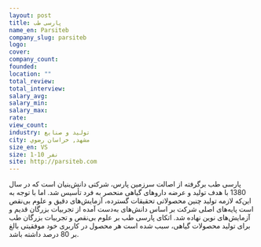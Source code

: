 ```yaml
---
layout: post
title: پارسی طب
name_en: Parsiteb
company_slug: parsiteb
logo: 
cover: 
company_count:
founded:
location: ""
total_review: 
total_interview: 
salary_avg: 
salary_min: 
salary_max: 
rate: 
view_count: 
industry: تولید و صنایع
city: مشهد, خراسان رضوي
size_en: VS
size: 1-10 نفر
site: http://parsiteb.com
---
```


پارسی طب برگرفته از اصالت سرزمین پارس، شرکتی دانش‌بنیان است که در سال 1380 با هدف تولید و عرضه داروهای گیاهی منحصر به‌ فرد تأسیس شد. اما با توجه به این‌که لازمه تولید چنین محصولاتی تحقیقات گسترده، آزمایش‌های دقیق و علوم بی‌نقص است پایه‌های اصلی شرکت بر اساس دانش‌های به‌دست‌ آمده از تجربیات بزرگان قدیم و آزمایش‌های نوین نهاده شد. اتکای پارسی طب بر علوم بی‌نقص و تجربیات بزرگان طب برای تولید محصولات گیاهی، سبب شده است هر محصول در کاربری خود موفقیتی بالغ‌ بر 80 درصد داشته باشد.
